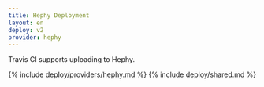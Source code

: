 ```yaml
---
title: Hephy Deployment
layout: en
deploy: v2
provider: hephy
---
```


Travis CI supports uploading to Hephy.

{% include deploy/providers/hephy.md %}
{% include deploy/shared.md %}
